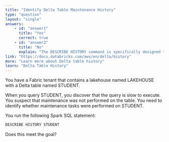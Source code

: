 ```yaml
---
title: "Identify Delta Table Maintenance History"
type: "question"
layout: "single"
answers:
    - id: "answer1"
      title: "Yes"
      correct: true
    - id: "answer2"
      title: "No"
      explain: "The DESCRIBE HISTORY command is specifically designed to show the full history of a Delta table, including maintenance operations like OPTIMIZE and VACUUM. This is the correct command to use for this purpose."
link: "https://docs.databricks.com/aws/en/delta/history"
more: "Learn more about Delta table history"
learn: "Delta Table History"
---
```


You have a Fabric tenant that contains a lakehouse named LAKEHOUSE with a Delta table named STUDENT.

When you query STUDENT, you discover that the query is slow to execute. You suspect that maintenance was not performed on the table. You need to identify whether maintenance tasks were performed on STUDENT.

You run the following Spark SQL statement:

```sql
DESCRIBE HISTORY STUDENT
```

Does this meet the goal?

